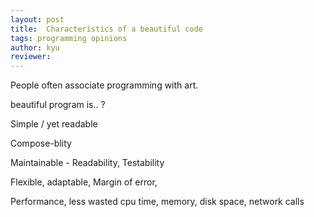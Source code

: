 ```yaml
---
layout: post
title:  Characteristics of a beautiful code
tags: programming opinions 
author: kyu
reviewer: 
---
```

People often associate programming with art.

beautiful program is.. ?

Simple / yet readable

Compose-blity

Maintainable - Readability, Testability

Flexible, adaptable, Margin of error,

Performance, less wasted cpu time, memory, disk space, network calls